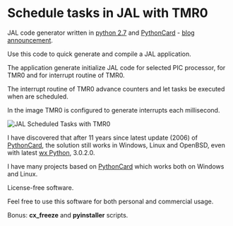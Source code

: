 # Schedule tasks in JAL with TMR0

JAL code generator written in [python 2.7](https://www.python.org/) and [PythonCard](http://pythoncard.sourceforge.net/) - [blog announcement](http://rainbowheart.ro/533).

Use this code to quick generate and compile a JAL application.

The application generate initialize JAL code for selected PIC processor, for TMR0 and for interrupt routine of TMR0.

The interrupt routine of TMR0 advance counters and let tasks be executed when are scheduled.

In the image TMR0 is configured to generate interrupts each millisecond. 

![JAL Scheduled Tasks with TMR0](http://rainbowheart.ro/static/uploads/1/2017/3/jalscheduledtasks.jpg)

I have discovered that after 11 years since latest update (2006) of [PythonCard](http://pythoncard.sourceforge.net/), the solution still works in Windows, Linux and OpenBSD, even with latest [wx Python](https://wxpython.org/), 3.0.2.0.

I have many projects based on [PythonCard](http://pythoncard.sourceforge.net/) which works both on Windows and Linux.

License-free software.

Feel free to use this software for both personal and commercial usage.

Bonus: **cx_freeze** and **pyinstaller** scripts.
